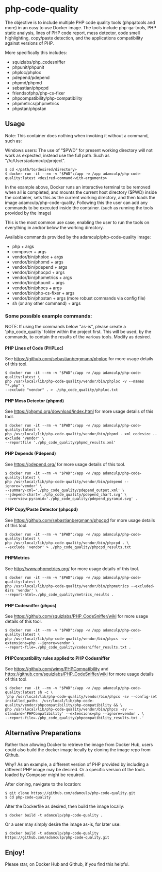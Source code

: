 # php-code-quality
The objective is to include multiple PHP code quality tools (phpqatools and more) in an easy to use Docker image. The 
tools include php-qa-tools, PHP static analysis, lines of PHP code report, mess detector, code smell highlighting, 
copy/paste detection, and the applications compatibility against versions of PHP.

More specifically this includes:

- squizlabs/php_codesniffer
- phpunit/phpunit
- phploc/phploc
- pdepend/pdepend
- phpmd/phpmd
- sebastian/phpcpd
- friendsofphp/php-cs-fixer
- phpcompatibility/php-compatibility
- phpmetrics/phpmetrics
- phpstan/phpstan

## Usage

Note: This container does nothing when invoking it without a command, such as:

Windows users: The use of "$PWD" for present working directory will not work as expected, instead use the full path. 
Such as "//c/Users/adamculp/project".

```
$ cd </path/to/desired/directory>
$ docker run -it --rm -v "$PWD":/app -w /app adamculp/php-code-quality:latest <desired-command-with-arguments>
```

In the example above, Docker runs an interactive terminal to be removed when all is completed, and mounts 
the current host directory ($PWD) inside the container, sets this as the current working directory, and then 
loads the image adamculp/php-code-quality. Following this the user can add any commands to be executed inside 
the container. (such as running the tools provided by the image)

This is the most common use case, enabling the user to run the tools on everything in and/or below the working 
directory.

Available commands provided by the adamculp/php-code-quality image:

* php + args
* composer + args
* vendor/bin/phploc + args
* vendor/bin/phpmd + args
* vendor/bin/pdepend + args
* vendor/bin/phpcpd + args
* vendor/bin/phpmetrics + args
* vendor/bin/phpunit + args
* vendor/bin/phpcs + args
* vendor/bin/php-cs-fixer + args
* vendor/bin/phpstan + args (more robust commands via config file)
* sh (or any other command) + args

### Some possible example commands:

NOTE: If using the commands below "as-is", please create a 'php_code_quality' folder within the project first. 
This will be used, by the commands, to contain the results of the various tools. Modify as desired.

#### PHP Lines of Code (PHPLoc)

See https://github.com/sebastianbergmann/phploc for more usage details of this tool.

```
$ docker run -it --rm -v "$PWD":/app -w /app adamculp/php-code-quality:latest \
php /usr/local/lib/php-code-quality/vendor/bin/phploc -v --names "*.php" \
--exclude "vendor" . > ./php_code_quality/phploc.txt
```

#### PHP Mess Detector (phpmd)

See https://phpmd.org/download/index.html for more usage details of this tool.

```
$ docker run -it --rm -v "$PWD":/app -w /app adamculp/php-code-quality:latest \
php /usr/local/lib/php-code-quality/vendor/bin/phpmd . xml codesize --exclude 'vendor' \
--reportfile './php_code_quality/phpmd_results.xml'
```

#### PHP Depends (Pdepend)

See https://pdepend.org/ for more usage details of this tool.

```
$ docker run -it --rm -v "$PWD":/app -w /app adamculp/php-code-quality:latest \
php /usr/local/lib/php-code-quality/vendor/bin/pdepend --ignore='vendor' \
--summary-xml='./php_code_quality/pdepend_output.xml' \
--jdepend-chart='./php_code_quality/pdepend_chart.svg' \
--overview-pyramid='./php_code_quality/pdepend_pyramid.svg' .
```

#### PHP Copy/Paste Detector (phpcpd)

See https://github.com/sebastianbergmann/phpcpd for more usage details of this tool.

```
$ docker run -it --rm -v "$PWD":/app -w /app adamculp/php-code-quality:latest \
php /usr/local/lib/php-code-quality/vendor/bin/phpcpd . \
--exclude 'vendor' > ./php_code_quality/phpcpd_results.txt
```

#### PHPMetrics

See http://www.phpmetrics.org/ for more usage details of this tool.

```
$ docker run -it --rm -v "$PWD":/app -w /app adamculp/php-code-quality:latest \
php /usr/local/lib/php-code-quality/vendor/bin/phpmetrics --excluded-dirs 'vendor' \
--report-html=./php_code_quality/metrics_results .
```

#### PHP Codesniffer (phpcs)

See https://github.com/squizlabs/PHP_CodeSniffer/wiki for more usage details of this tool.

```
$ docker run -it --rm -v "$PWD":/app -w /app adamculp/php-code-quality:latest \
php /usr/local/lib/php-code-quality/vendor/bin/phpcs -sv --extensions=php --ignore=vendor \
--report-file=./php_code_quality/codesniffer_results.txt .
```

#### PHPCompatibility rules applied to PHP Codesniffer

See https://github.com/wimg/PHPCompatibility and https://github.com/squizlabs/PHP_CodeSniffer/wiki for more 
usage details of this tool.

```
$ docker run -it --rm -v "$PWD":/app -w /app adamculp/php-code-quality:latest sh -c \
'php /usr/local/lib/php-code-quality/vendor/bin/phpcs -sv --config-set installed_paths  /usr/local/lib/php-code-quality/vendor/phpcompatibility/php-compatibility && \
php /usr/local/lib/php-code-quality/vendor/bin/phpcs -sv --standard='PHPCompatibility' --extensions=php --ignore=vendor . \
--report-file=./php_code_quality/phpcompatibility_results.txt .'
```

## Alternative Preparations

Rather than allowing Docker to retrieve the image from Docker Hub, users could also build the docker image locally 
by cloning the image repo from Github.

Why? As an example, a different version of PHP provided by including a different PHP image may be desired. Or a 
specific version of the tools loaded by Composer might be required.

After cloning, navigate to the location:

```
$ git clone https://github.com/adamculp/php-code-quality.git
$ cd php-code-quality
```

Alter the Dockerfile as desired, then build the image locally:

```
$ docker build -t adamculp/php-code-quality .
```

Or a user may simply desire the image as-is, for later use:

```
$ docker build -t adamculp/php-code-quality https://github.com/adamculp/php-code-quality.git
```

## Enjoy!

Please star, on Docker Hub and Github, if you find this helpful.
